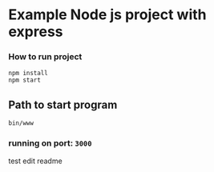 # Example Node js project with express

### How to run project
```
npm install
npm start
```

## Path to start program 
```
bin/www
```
### running on port: `3000`

test edit readme